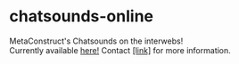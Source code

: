 chatsounds-online
=================

MetaConstruct's Chatsounds on the interwebs!<br />
Currently available <a href="http://cs.3kv.in">here!</a>
Contact <a href="http://cs.3kv.in/?s=gaben%231*1,at%232*1,valve%20software%231*1,dot%232*1,com%232*1,and%234*1,steve%20ballmer%231*1">[link]</a> for more information.
